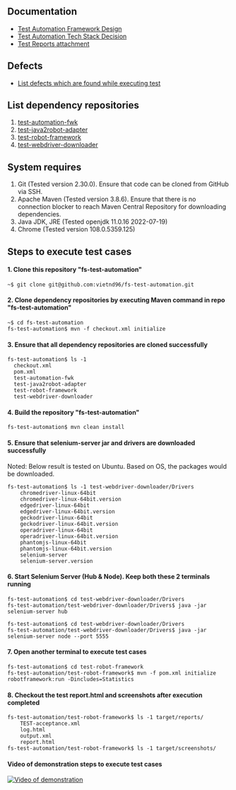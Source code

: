 ## Documentation
* [Test Automation Framework Design](https://drive.google.com/file/d/1rBKc4p7IKA5iQXBX6F2gbWUtoq6sY1D9/view?usp=sharing)
* [Test Automation Tech Stack Decision](https://drive.google.com/file/d/125eQoai7GzwMWq6vDXe5K2Hum-WmNyzj/view?usp=sharing)
* [Test Reports attachment](https://github.com/vietnd96/fs-test-automation/wiki/Reports)

## Defects
* [List defects which are found while executing test](https://github.com/vietnd96/fs-test-automation/issues)

## List dependency repositories

1. [test-automation-fwk](https://github.com/vietnd96/test-automation-fwk)
2. [test-java2robot-adapter](https://github.com/vietnd96/test-java2robot-adapter)
3. [test-robot-framework](https://github.com/vietnd96/test-robot-framework)
4. [test-webdriver-downloader](https://github.com/vietnd96/test-webdriver-downloader)

## System requires

1. Git (Tested version 2.30.0). Ensure that code can be cloned from GitHub via SSH.
2. Apache Maven (Tested version 3.8.6). Ensure that there is no connection blocker to reach Maven Central Repository for
   downloading dependencies.
3. Java JDK, JRE (Tested openjdk 11.0.16 2022-07-19)
4. Chrome (Tested version 108.0.5359.125)

## Steps to execute test cases

#### 1. Clone this repository "fs-test-automation"

```shell
~$ git clone git@github.com:vietnd96/fs-test-automation.git
```

#### 2. Clone dependency repositories by executing Maven command in repo "fs-test-automation"

```shell
~$ cd fs-test-automation
fs-test-automation$ mvn -f checkout.xml initialize
```

#### 3. Ensure that all dependency repositories are cloned successfully

```shell
fs-test-automation$ ls -1
  checkout.xml
  pom.xml
  test-automation-fwk
  test-java2robot-adapter
  test-robot-framework
  test-webdriver-downloader
```

#### 4. Build the repository "fs-test-automation"

```shell
fs-test-automation$ mvn clean install
```

#### 5. Ensure that selenium-server jar and drivers are downloaded successfully

Noted: Below result is tested on Ubuntu. Based on OS, the packages would be downloaded.

```shell
fs-test-automation$ ls -1 test-webdriver-downloader/Drivers
    chromedriver-linux-64bit
    chromedriver-linux-64bit.version
    edgedriver-linux-64bit
    edgedriver-linux-64bit.version
    geckodriver-linux-64bit
    geckodriver-linux-64bit.version
    operadriver-linux-64bit
    operadriver-linux-64bit.version
    phantomjs-linux-64bit
    phantomjs-linux-64bit.version
    selenium-server
    selenium-server.version
```

#### 6. Start Selenium Server (Hub & Node). Keep both these 2 terminals running

```shell
fs-test-automation$ cd test-webdriver-downloader/Drivers
fs-test-automation/test-webdriver-downloader/Drivers$ java -jar selenium-server hub
```

```shell
fs-test-automation$ cd test-webdriver-downloader/Drivers
fs-test-automation/test-webdriver-downloader/Drivers$ java -jar selenium-server node --port 5555
```

#### 7. Open another terminal to execute test cases

```shell
fs-test-automation$ cd test-robot-framework
fs-test-automation/test-robot-framework$ mvn -f pom.xml initialize robotframework:run -Dincludes=Statistics
```

#### 8. Checkout the test report.html and screenshots after execution completed

```shell
fs-test-automation/test-robot-framework$ ls -1 target/reports/
    TEST-acceptance.xml
    log.html
    output.xml
    report.html
fs-test-automation/test-robot-framework$ ls -1 target/screenshots/
```

#### Video of demonstration steps to execute test cases

[![Video of demonstration](https://img.youtube.com/vi/bNN0VEqlRMc/maxresdefault.jpg)](https://youtu.be/bNN0VEqlRMc)
